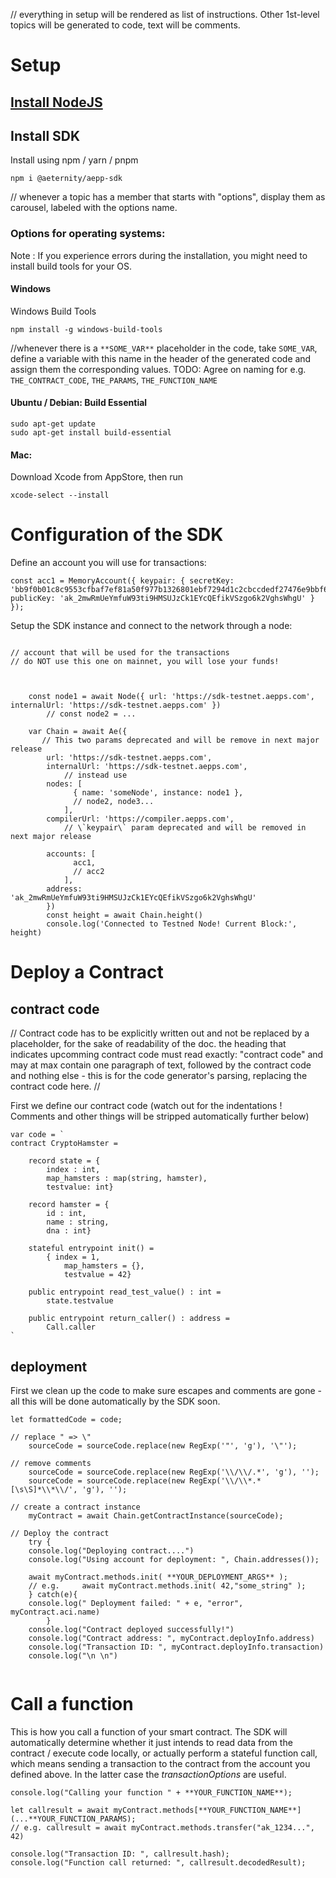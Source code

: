 
// everything in setup will be rendered as list of instructions. Other 1st-level topics will be generated to code, text will be comments.
# Setup

## [Install NodeJS](https://nodejs.org/en/download/)

## Install SDK
Install using npm / yarn / pnpm

```
npm i @aeternity/aepp-sdk
``` 

// whenever a topic has a member that starts with "options", display them as carousel, labeled with the options name.

### Options for operating systems:
Note : If you experience errors during the installation, you might need to install build tools for your OS.

#### Windows
Windows Build Tools
```
npm install -g windows-build-tools
```

//whenever there is a ```**SOME_VAR**``` placeholder in the code, take ```SOME_VAR```, define a variable with this name in the header of the generated code and assign them the corresponding values. TODO: Agree on naming for e.g. ```THE_CONTRACT_CODE```, ```THE_PARAMS```, ```THE_FUNCTION_NAME```

#### Ubuntu / Debian: Build Essential
```
sudo apt-get update
sudo apt-get install build-essential
```
#### Mac: 
Download Xcode from AppStore, then run

```
xcode-select --install
```

# Configuration of the SDK

Define an account you will use for transactions:

```
const acc1 = MemoryAccount({ keypair: { secretKey: 'bb9f0b01c8c9553cfbaf7ef81a50f977b1326801ebf7294d1c2cbccdedf27476e9bbf604e611b5460a3b3999e9771b6f60417d73ce7c5519e12f7e127a1225ca', publicKey: 'ak_2mwRmUeYmfuW93ti9HMSUJzCk1EYcQEfikVSzgo6k2VghsWhgU' } });
```
Setup the SDK instance and connect to the network through a node:

```

// account that will be used for the transactions 
// do NOT use this one on mainnet, you will lose your funds!

      

    const node1 = await Node({ url: 'https://sdk-testnet.aepps.com', internalUrl: 'https://sdk-testnet.aepps.com' })
        // const node2 = ...
      
    var Chain = await Ae({
       // This two params deprecated and will be remove in next major release
        url: 'https://sdk-testnet.aepps.com',
        internalUrl: 'https://sdk-testnet.aepps.com',
            // instead use
        nodes: [
              { name: 'someNode', instance: node1 },
              // node2, node3...
            ],
        compilerUrl: 'https://compiler.aepps.com',
            // \`keypair\` param deprecated and will be removed in next major release
           
        accounts: [
              acc1,
              // acc2
            ],
        address: 'ak_2mwRmUeYmfuW93ti9HMSUJzCk1EYcQEfikVSzgo6k2VghsWhgU'
        })
        const height = await Chain.height()
        console.log('Connected to Testned Node! Current Block:', height)
```

# Deploy a Contract



## contract code

// Contract code has to be explicitly written out and not be replaced by a placeholder, for the sake of readability of the doc. the heading that indicates upcomming contract code must read exactly: "contract code" and may at max contain one paragraph of text, followed by the contract code and nothing else - this is for the code generator's parsing, replacing the contract code here. //

First we define our contract code (watch out for the indentations ! Comments and other things will be stripped automatically further below)

```
var code = `
contract CryptoHamster =

    record state = {
        index : int, 
        map_hamsters : map(string, hamster), 
        testvalue: int}

    record hamster = {
        id : int,
        name : string,
        dna : int}

    stateful entrypoint init() = 
        { index = 1,
            map_hamsters = {},
            testvalue = 42}
    
    public entrypoint read_test_value() : int =
        state.testvalue
    
    public entrypoint return_caller() : address =
        Call.caller
`
```

## deployment
First we clean up the code to make sure escapes and comments are gone - all this will be done automatically by the SDK soon.
```
let formattedCode = code;

// replace " => \"
    sourceCode = sourceCode.replace(new RegExp('"', 'g'), '\"');
          
// remove comments
    sourceCode = sourceCode.replace(new RegExp('\\/\\/.*', 'g'), '');
    sourceCode = sourceCode.replace(new RegExp('\\/\\*.*[\s\S]*\\*\\/', 'g'), '');
    
// create a contract instance
    myContract = await Chain.getContractInstance(sourceCode);
    
// Deploy the contract
    try {
    console.log("Deploying contract....")
    console.log("Using account for deployment: ", Chain.addresses());
    
    await myContract.methods.init( **YOUR_DEPLOYMENT_ARGS** );
    // e.g.     await myContract.methods.init( 42,"some_string" );
    } catch(e){
    console.log(" Deployment failed: " + e, "error",  myContract.aci.name)
        }
    console.log("Contract deployed successfully!")
    console.log("Contract address: ", myContract.deployInfo.address)
    console.log("Transaction ID: ", myContract.deployInfo.transaction)
    console.log("\n \n")
    
```

# Call a function 

This is how you call a function of your smart contract. The SDK will automatically determine whether it just intends to read data from the contract / execute code locally, or actually perform a stateful function call, which means sending a transaction to the contract from the account you defined above. In the latter case the *transactionOptions*  are useful.
```
console.log("Calling your function " + **YOUR_FUNCTION_NAME**);
        
let callresult = await myContract.methods[**YOUR_FUNCTION_NAME**](...**YOUR_FUNCTION_PARAMS);
// e.g. callresult = await myContract.methods.transfer("ak_1234...", 42)

console.log("Transaction ID: ", callresult.hash);
console.log("Function call returned: ", callresult.decodedResult);
```
